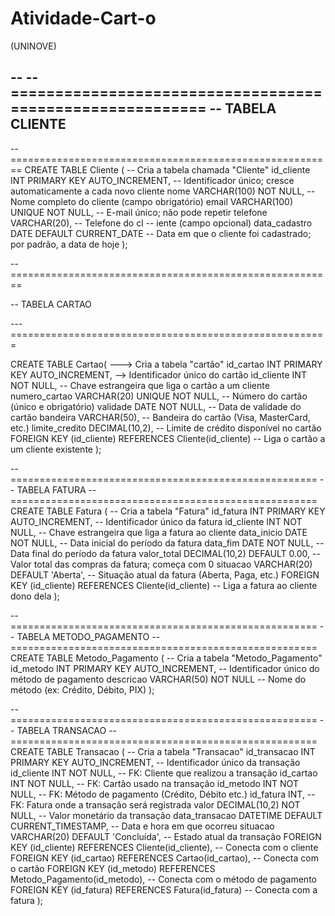 # Atividade-Cart-o
(UNINOVE)

-- 
-- =========================================================
--  TABELA CLIENTE 
--
-- ========================================================
CREATE TABLE Cliente (                      -- Cria a tabela chamada "Cliente"
    id_cliente INT PRIMARY KEY AUTO_INCREMENT, -- Identificador único; cresce automaticamente a cada novo cliente
    nome VARCHAR(100) NOT NULL,               -- Nome completo do cliente (campo obrigatório)
    email VARCHAR(100) UNIQUE NOT NULL,       -- E-mail único; não pode repetir
    telefone VARCHAR(20),                     -- Telefone do cl
-- iente (campo opcional)
    data_cadastro DATE DEFAULT CURRENT_DATE   -- Data em que o cliente foi cadastrado; por padrão, a data de hoje
);

-- ========================================================

--     TABELA CARTAO 

--- =======================================================

CREATE TABLE Cartao(         ---> Cria a tabela "cartão"
id_cartao INT PRIMARY KEY AUTO_INCREMENT,    --> Identificador único do cartão
id_cliente INT NOT NULL,   -- Chave estrangeira que liga o cartão a um cliente
 numero_cartao VARCHAR(20) UNIQUE NOT NULL, -- Número do cartão (único e obrigatório)
    validade DATE NOT NULL,                  -- Data de validade do cartão
    bandeira VARCHAR(50),                    -- Bandeira do cartão (Visa, MasterCard, etc.)
    limite_credito DECIMAL(10,2),            -- Limite de crédito disponível no cartão
    FOREIGN KEY (id_cliente) REFERENCES Cliente(id_cliente) -- Liga o cartão a um cliente existente
);

-- =====================================================
-- TABELA FATURA
-- =====================================================
CREATE TABLE Fatura (                        -- Cria a tabela "Fatura"
    id_fatura INT PRIMARY KEY AUTO_INCREMENT, -- Identificador único da fatura
    id_cliente INT NOT NULL,                 -- Chave estrangeira que liga a fatura ao cliente
    data_inicio DATE NOT NULL,               -- Data inicial do período da fatura
    data_fim DATE NOT NULL,                  -- Data final do período da fatura
    valor_total DECIMAL(10,2) DEFAULT 0.00,  -- Valor total das compras da fatura; começa com 0
    situacao VARCHAR(20) DEFAULT 'Aberta',   -- Situação atual da fatura (Aberta, Paga, etc.)
    FOREIGN KEY (id_cliente) REFERENCES Cliente(id_cliente) -- Liga a fatura ao cliente dono dela
);

-- =====================================================
-- TABELA METODO_PAGAMENTO
-- =====================================================
CREATE TABLE Metodo_Pagamento (              -- Cria a tabela "Metodo_Pagamento"
    id_metodo INT PRIMARY KEY AUTO_INCREMENT, -- Identificador único do método de pagamento
    descricao VARCHAR(50) NOT NULL           -- Nome do método (ex: Crédito, Débito, PIX)
);

-- =====================================================
-- TABELA TRANSACAO
-- =====================================================
CREATE TABLE Transacao (                     -- Cria a tabela "Transacao"
    id_transacao INT PRIMARY KEY AUTO_INCREMENT, -- Identificador único da transação
    id_cliente INT NOT NULL,                 -- FK: Cliente que realizou a transação
    id_cartao INT NOT NULL,                  -- FK: Cartão usado na transação
    id_metodo INT NOT NULL,                  -- FK: Método de pagamento (Crédito, Débito etc.)
    id_fatura INT,                           -- FK: Fatura onde a transação será registrada
    valor DECIMAL(10,2) NOT NULL,            -- Valor monetário da transação
    data_transacao DATETIME DEFAULT CURRENT_TIMESTAMP, -- Data e hora em que ocorreu
    situacao VARCHAR(20) DEFAULT 'Concluída', -- Estado atual da transação
    FOREIGN KEY (id_cliente) REFERENCES Cliente(id_cliente), -- Conecta com o cliente
    FOREIGN KEY (id_cartao) REFERENCES Cartao(id_cartao),    -- Conecta com o cartão
    FOREIGN KEY (id_metodo) REFERENCES Metodo_Pagamento(id_metodo), -- Conecta com o método de pagamento
    FOREIGN KEY (id_fatura) REFERENCES Fatura(id_fatura)     -- Conecta com a fatura
);
